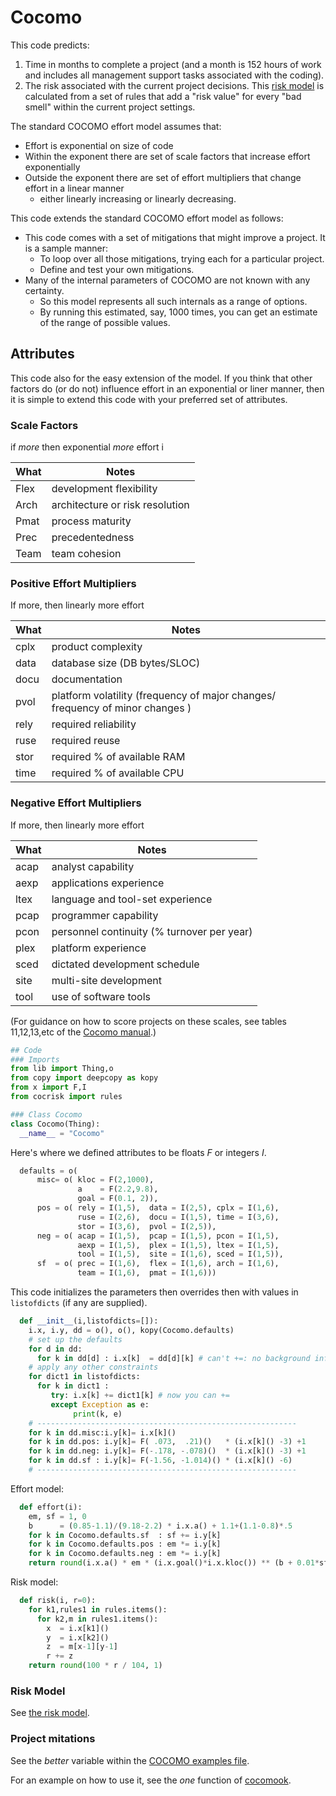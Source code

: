 # Cocomo
This code predicts:

1. Time in months to complete a project (and a month is 152 hours of
work and includes all management support tasks associated with the coding).
2. The risk associated with the current project decisions.
   This [risk model](cocrisk) is calculated from a set of rules that add a "risk value" for
every "bad smell" within the current project settings.

The standard COCOMO effort model assumes that:
-  Effort is exponential on size of code
- Within the exponent there are set of scale factors that increase effort exponentially
- Outside the exponent there are set of effort multipliers that change effort in a linear manner
  - either linearly increasing  or linearly decreasing.

This code extends the standard COCOMO effort model as follows:
- This code comes with a set of mitigations that might improve a project.
  It is a sample manner:
  - To loop over all those mitigations, trying each for a particular project. 
  - Define and test your own mitigations.
- Many of the internal parameters of COCOMO are not known with any certainty.
  -  So this model represents all such internals as a range of options.
  - By running this estimated, say, 1000 times, you can get an estimate of the range of possible values.

## Attributes

This code also for the easy extension of the model.  If you think
that other factors do (or do not) influence effort in an exponential
or liner manner, then it is simple to extend this code with your
preferred set of attributes.

### Scale Factors
if _more_ then exponential _more_ effort i

|What| Notes|
|----|------|
| Flex | development flexibility|
|Arch| architecture or risk resolution |
|Pmat| process maturity |
|Prec| precedentedness|
|Team|team cohesion|

### Positive Effort Multipliers
If more, then linearly more effort 

|What| Notes|
|----|------|
|cplx | product complexity|
|data| database size (DB bytes/SLOC) |
|docu| documentation|
|pvol| platform volatility (frequency of major changes/ frequency of minor changes )|
|rely| required reliability |
|ruse |required reuse|
|stor| required % of available RAM
|time |required % of available CPU

### Negative Effort Multipliers
If more, then linearly more effort 


|What| Notes|
|----|------|
|acap|analyst capability|
|aexp|applications experience |
|ltex| language and tool-set experience |
|pcap |programmer capability|
|pcon| personnel continuity (% turnover per year) |
|plex| platform experience|
|sced| dictated development schedule|
|site| multi-site development|
|tool| use of software tools|

(For guidance on how to score projects on these scales, see tables 11,12,13,etc
of the [Cocomo manual](http://sunset.usc.edu/csse/affiliate/private/COCOMOII_2000/COCOMOII-040600/modelman.pdf).)

```py
## Code
### Imports
from lib import Thing,o
from copy import deepcopy as kopy
from x import F,I
from cocrisk import rules

### Class Cocomo
class Cocomo(Thing):
  __name__ = "Cocomo"
```
Here's where we defined attributes to be floats _F_ or integers _I_.
```py
  defaults = o(
      misc= o( kloc = F(2,1000),
               a    = F(2.2,9.8),
               goal = F(0.1, 2)),
      pos = o( rely = I(1,5),  data = I(2,5), cplx = I(1,6),
               ruse = I(2,6),  docu = I(1,5), time = I(3,6),
               stor = I(3,6),  pvol = I(2,5)),
      neg = o( acap = I(1,5),  pcap = I(1,5), pcon = I(1,5),
               aexp = I(1,5),  plex = I(1,5), ltex = I(1,5),
               tool = I(1,5),  site = I(1,6), sced = I(1,5)),
      sf  = o( prec = I(1,6),  flex = I(1,6), arch = I(1,6),
               team = I(1,6),  pmat = I(1,6)))
```
This code initializes the parameters then overrides then with values
in `listofdicts` (if any are supplied).

```py
  def __init__(i,listofdicts=[]):
    i.x, i.y, dd = o(), o(), kopy(Cocomo.defaults)
    # set up the defaults
    for d in dd:
      for k in dd[d] : i.x[k]  = dd[d][k] # can't +=: no background info
    # apply any other constraints
    for dict1 in listofdicts:
      for k in dict1 :
         try: i.x[k] += dict1[k] # now you can +=
         except Exception as e:
              print(k, e)
    # ----------------------------------------------------------
    for k in dd.misc:i.y[k]= i.x[k]()
    for k in dd.pos: i.y[k]= F( .073,  .21)()   * (i.x[k]() -3) +1
    for k in dd.neg: i.y[k]= F(-.178, -.078)()  * (i.x[k]() -3) +1
    for k in dd.sf : i.y[k]= F(-1.56, -1.014)() * (i.x[k]() -6)
    # ----------------------------------------------------------
```
Effort model:
```py
  def effort(i):
    em, sf = 1, 0
    b      = (0.85-1.1)/(9.18-2.2) * i.x.a() + 1.1+(1.1-0.8)*.5
    for k in Cocomo.defaults.sf  : sf += i.y[k]
    for k in Cocomo.defaults.pos : em *= i.y[k]
    for k in Cocomo.defaults.neg : em *= i.y[k]
    return round(i.x.a() * em * (i.x.goal()*i.x.kloc()) ** (b + 0.01*sf), 1)
```
Risk model:
```py
  def risk(i, r=0):
    for k1,rules1 in rules.items():
      for k2,m in rules1.items():
        x  = i.x[k1]()
        y  = i.x[k2]()
        z  = m[x-1][y-1]
        r += z
    return round(100 * r / 104, 1)
```
### Risk Model
See [the risk model](cocorisk).

### Project mitations
See the _better_ variable within the [COCOMO examples file](cocoeg).

For an example on how to use it, see the _one_ function of [cocomook](cocomook).
